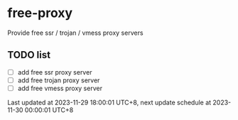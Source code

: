 
# free-proxy
Provide free ssr / trojan / vmess proxy servers


## TODO list
- [ ] add free ssr proxy server
- [ ] add free trojan proxy server
- [ ] add free vmess proxy server

Last updated at 2023-11-29 18:00:01 UTC+8, next update schedule at 2023-11-30 00:00:01 UTC+8


